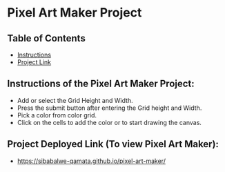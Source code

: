 # Pixel Art Maker Project

## Table of Contents

* [Instructions](#instructions)
* [Project Link](#projectLink)


## Instructions of the Pixel Art Maker Project: 
 - Add or select the Grid Height and Width.
 - Press the submit button after entering the Grid height and Width.
 - Pick a color from color grid. 
 - Click on the cells to add the color or to start drawing the canvas. 

## Project Deployed Link (To view Pixel Art Maker):
- https://sibabalwe-qamata.github.io/pixel-art-maker/




